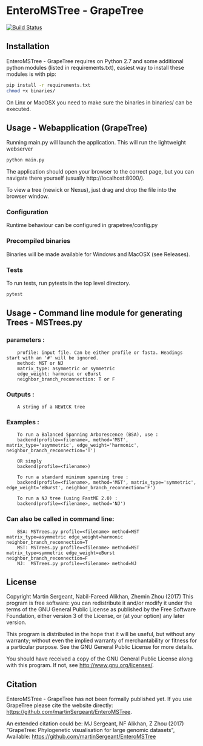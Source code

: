 # EnteroMSTree - GrapeTree

[![Build Status](https://travis-ci.org/martinSergeant/EnteroMSTree.svg?branch=master)](https://travis-ci.org/martinSergeant/EnteroMSTree)

## Installation 
EnteroMSTree - GrapeTree requires on Python 2.7 and some additional python
modules (listed in requirements.txt), easiest way to install these modules is
with pip:

```bash
pip install -r requirements.txt
chmod +x binaries/

```
On Linx or MacOSX you need to make sure the binaries in binaries/ can be executed.


## Usage - Webapplication (GrapeTree)
Running main.py will launch the application. This will run the lightweight webserver 
```bash
python main.py

```

The application should open your browser to the correct page, but you can navigate 
there yourself (usually http://localhost:8000/). 

To view a tree (newick or Nexus), just drag and drop the file into the browser 
window. 

### Configuration
Runtime behaviour can be configured in grapetree/config.py 

### Precompiled binaries 
Binaries will be made available for Windows and MacOSX (see Releases).


### Tests
To run tests, run pytests in the top level directory.
```bash
pytest

```

## Usage - Command line module for generating Trees - MSTrees.py
### parameters :
        profile: input file. Can be either profile or fasta. Headings start with an '#' will be ignored. 
        method: MST or NJ
        matrix_type: asymmetric or symmetric
        edge_weight: harmonic or eBurst
        neighbor_branch_reconnection: T or F
    
### Outputs :
        A string of a NEWICK tree
    
### Examples :
        To run a Balanced Spanning Arborescence (BSA), use :
        backend(profile=<filename>, method='MST', matrix_type='asymmetric', edge_weight='harmonic', neighbor_branch_reconnection='T')
    
        OR simply
        backend(profile=<filename>)
        
        To run a standard minimum spanning tree :
        backend(profile=<filename>, method='MST', matrix_type='symmetric', edge_weight='eBurst', neighbor_branch_reconnection='F')
        
        To run a NJ tree (using FastME 2.0) :
        backend(profile=<filename>, method='NJ')
    
### Can also be called in command line:
        BSA: MSTrees.py profile=<filename> method=MST matrix_type=asymmetric edge_weight=harmonic neighbor_branch_reconnection=T
        MST: MSTrees.py profile=<filename> method=MST matrix_type=symmetric edge_weight=eBurst neighbor_branch_reconnection=F
        NJ:  MSTrees.py profile=<filename> method=NJ


## License
Copyright Martin Sergeant, Nabil-Fareed Alikhan, Zhemin Zhou (2017)
This program is free software: you can redistribute it and/or modify it under the terms of the GNU General Public License as published by the Free Software Foundation, either version 3 of the License, or (at your option) any later version.

This program is distributed in the hope that it will be useful, but without any warranty; without even the implied warranty of merchantability or fitness for a particular purpose. See the GNU General Public License for more details.

You should have received a copy of the GNU General Public License along with this program.  If not, see <http://www.gnu.org/licenses/>.


## Citation
EnteroMSTree - GrapeTree has not been formally published yet. If you use GrapeTree please cite the website directly: https://github.com/martinSergeant/EnteroMSTree.

An extended citation could be:
   MJ Sergeant, NF Alikhan, Z Zhou (2017) "GrapeTree: Phylogenetic visualisation for large genomic datasets", Available: https://github.com/martinSergeant/EnteroMSTree